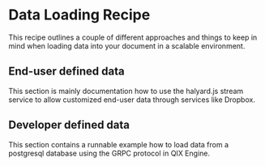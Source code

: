 # Data Loading Recipe

This recipe outlines a couple of different approaches and things to keep in mind when loading data into your document
in a scalable environment.

## End-user defined data

This section is mainly documentation how to use the halyard.js stream service to allow customized end-user
data through services like Dropbox.

## Developer defined data

This section contains a runnable example how to load data from a postgresql database using the GRPC protocol in QIX Engine.

